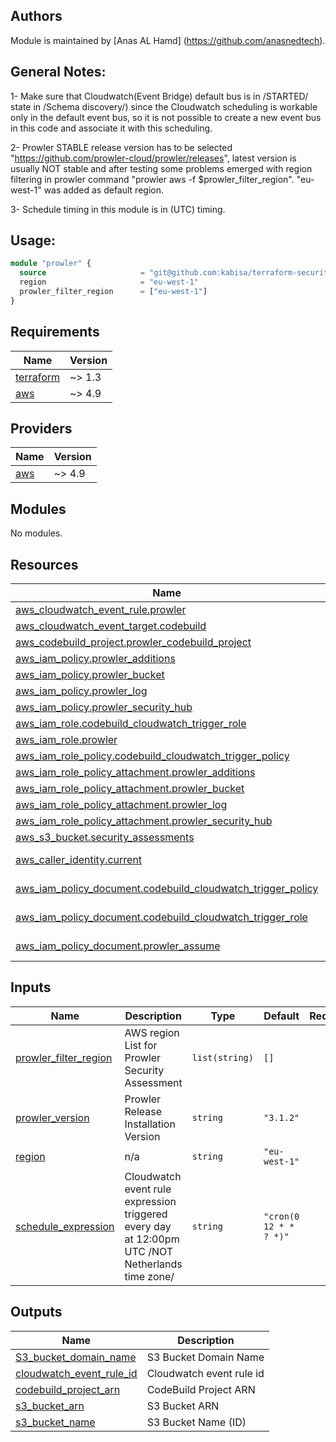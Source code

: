 ## Authors
Module is maintained by [Anas AL Hamd] (https://github.com/anasnedtech).

## General Notes:
1- Make sure that Cloudwatch(Event Bridge) default bus is in /STARTED/ state in /Schema discovery/)
since the Cloudwatch scheduling is workable only in the default event bus, so it is not possible
to create a new event bus in this code and associate it with this scheduling.

2- Prowler STABLE release version has to be selected "https://github.com/prowler-cloud/prowler/releases", latest version is usually NOT stable and after testing some problems emerged with region filtering in prowler command "prowler aws -f $prowler_filter_region". "eu-west-1" was added as default region.

3- Schedule timing in this module is in (UTC) timing.

## Usage: 
```terraform
module "prowler" {
  source                     = "git@github.com:kabisa/terraform-security-assessments.git"
  region                     = "eu-west-1"
  prowler_filter_region      = ["eu-west-1"]
}
```

<!-- BEGIN_TF_DOCS -->
## Requirements

| Name | Version |
|------|---------|
| <a name="requirement_terraform"></a> [terraform](#requirement\_terraform) | ~> 1.3 |
| <a name="requirement_aws"></a> [aws](#requirement\_aws) | ~> 4.9 |

## Providers

| Name | Version |
|------|---------|
| <a name="provider_aws"></a> [aws](#provider\_aws) | ~> 4.9 |

## Modules

No modules.

## Resources

| Name | Type |
|------|------|
| [aws_cloudwatch_event_rule.prowler](https://registry.terraform.io/providers/hashicorp/aws/latest/docs/resources/cloudwatch_event_rule) | resource |
| [aws_cloudwatch_event_target.codebuild](https://registry.terraform.io/providers/hashicorp/aws/latest/docs/resources/cloudwatch_event_target) | resource |
| [aws_codebuild_project.prowler_codebuild_project](https://registry.terraform.io/providers/hashicorp/aws/latest/docs/resources/codebuild_project) | resource |
| [aws_iam_policy.prowler_additions](https://registry.terraform.io/providers/hashicorp/aws/latest/docs/resources/iam_policy) | resource |
| [aws_iam_policy.prowler_bucket](https://registry.terraform.io/providers/hashicorp/aws/latest/docs/resources/iam_policy) | resource |
| [aws_iam_policy.prowler_log](https://registry.terraform.io/providers/hashicorp/aws/latest/docs/resources/iam_policy) | resource |
| [aws_iam_policy.prowler_security_hub](https://registry.terraform.io/providers/hashicorp/aws/latest/docs/resources/iam_policy) | resource |
| [aws_iam_role.codebuild_cloudwatch_trigger_role](https://registry.terraform.io/providers/hashicorp/aws/latest/docs/resources/iam_role) | resource |
| [aws_iam_role.prowler](https://registry.terraform.io/providers/hashicorp/aws/latest/docs/resources/iam_role) | resource |
| [aws_iam_role_policy.codebuild_cloudwatch_trigger_policy](https://registry.terraform.io/providers/hashicorp/aws/latest/docs/resources/iam_role_policy) | resource |
| [aws_iam_role_policy_attachment.prowler_additions](https://registry.terraform.io/providers/hashicorp/aws/latest/docs/resources/iam_role_policy_attachment) | resource |
| [aws_iam_role_policy_attachment.prowler_bucket](https://registry.terraform.io/providers/hashicorp/aws/latest/docs/resources/iam_role_policy_attachment) | resource |
| [aws_iam_role_policy_attachment.prowler_log](https://registry.terraform.io/providers/hashicorp/aws/latest/docs/resources/iam_role_policy_attachment) | resource |
| [aws_iam_role_policy_attachment.prowler_security_hub](https://registry.terraform.io/providers/hashicorp/aws/latest/docs/resources/iam_role_policy_attachment) | resource |
| [aws_s3_bucket.security_assessments](https://registry.terraform.io/providers/hashicorp/aws/latest/docs/resources/s3_bucket) | resource |
| [aws_caller_identity.current](https://registry.terraform.io/providers/hashicorp/aws/latest/docs/data-sources/caller_identity) | data source |
| [aws_iam_policy_document.codebuild_cloudwatch_trigger_policy](https://registry.terraform.io/providers/hashicorp/aws/latest/docs/data-sources/iam_policy_document) | data source |
| [aws_iam_policy_document.codebuild_cloudwatch_trigger_role](https://registry.terraform.io/providers/hashicorp/aws/latest/docs/data-sources/iam_policy_document) | data source |
| [aws_iam_policy_document.prowler_assume](https://registry.terraform.io/providers/hashicorp/aws/latest/docs/data-sources/iam_policy_document) | data source |

## Inputs

| Name | Description | Type | Default | Required |
|------|-------------|------|---------|:--------:|
| <a name="input_prowler_filter_region"></a> [prowler\_filter\_region](#input\_prowler\_filter\_region) | AWS region List for Prowler Security Assessment | `list(string)` | `[]` | no |
| <a name="input_prowler_version"></a> [prowler\_version](#input\_prowler\_version) | Prowler Release Installation Version | `string` | `"3.1.2"` | no |
| <a name="input_region"></a> [region](#input\_region) | n/a | `string` | `"eu-west-1"` | no |
| <a name="input_schedule_expression"></a> [schedule\_expression](#input\_schedule\_expression) | Cloudwatch event rule expression triggered every day at 12:00pm UTC /NOT Netherlands time zone/ | `string` | `"cron(0 12 * * ? *)"` | no |

## Outputs

| Name | Description |
|------|-------------|
| <a name="output_S3_bucket_domain_name"></a> [S3\_bucket\_domain\_name](#output\_S3\_bucket\_domain\_name) | S3 Bucket Domain Name |
| <a name="output_cloudwatch_event_rule_id"></a> [cloudwatch\_event\_rule\_id](#output\_cloudwatch\_event\_rule\_id) | Cloudwatch event rule id |
| <a name="output_codebuild_project_arn"></a> [codebuild\_project\_arn](#output\_codebuild\_project\_arn) | CodeBuild Project ARN |
| <a name="output_s3_bucket_arn"></a> [s3\_bucket\_arn](#output\_s3\_bucket\_arn) | S3 Bucket ARN |
| <a name="output_s3_bucket_name"></a> [s3\_bucket\_name](#output\_s3\_bucket\_name) | S3 Bucket Name (ID) |
<!-- END_TF_DOCS -->